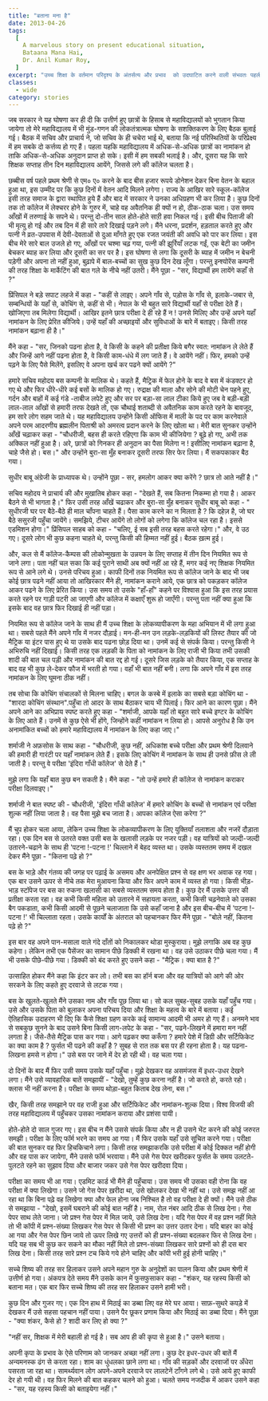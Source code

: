 ```yaml
---
title: "बताना मना है"
date: 2013-04-26
tags:
  [
    A marvelous story on present educational situation,
    Bataana Mana Hai,
    Dr. Anil Kumar Roy,
  ]
excerpt: "उच्च शिक्षा के वर्तमान परिदृश्य के अंतर्सत्य और प्रभाव  को उदघाटित करने वाली संभवतः पहली कहानी।"
classes:
  - wide
category: stories
---
```


जब सरकार ने यह घोषणा कर ही दी कि उत्तीर्ण हुए छात्रों के हिसाब से महाविद्यालयों को भुगतान किया जायेगा तो मेरे महाविद्यालय में भी मुंड-गणन की लोकतंत्रात्मक घोषणा के सशक्तिकरण के लिए बैठक बुलाई गई। बैठक में सचिव और प्राचार्य ने, जो सचिव के ही चचेरा भाई थे, बताया कि नई परिस्थितियों के परिप्रेक्ष्य में हम सबके दो कर्त्तव्य हो गए हैं। पहला यहकि महाविद्यालय में अधिक-से-अधिक छात्रों का नामांकन हो ताकि अधिक-से-अधिक अनुदान प्राप्त हो सके। इसी में हम सबकी भलाई है। और, दूसरा यह कि सारे शिक्षक सप्ताह तीन दिन महाविद्यालय आयेंगे, जिससे लगे की कॉलेज चलता है।

छब्बीस वर्ष पहले प्रथम श्रेणी से एम० ए० करने के बाद बीस हजार रूपये डोनेशन देकर बिना वेतन के बहाल हुआ था, इस उम्मीद पर कि कुछ दिनों में वेतन आदि मिलने लगेगा। राज्य के आखिर सारे स्कूल-कॉलेज इसी तरह समाज के द्वारा स्थापित हुये हैं और बाद में सरकार ने उनका अधिग्रहण भी कर लिया है। कुछ दिनों तक तो कॉलेज में लेक्चरर होने के गुरुर में, चाहे वह अवैतनिक ही क्यों न हो, ठीक-ठाक चला। उस समय आँखों में तरुणाई के सपने थे। परन्तु दो-तीन साल होते-होते साऱी हवा निकल गई। इसी बीच पिताजी की भी मृत्यु हो गई और तब दिन में ही सारे तारे दिखाई पड़ने लगे। मैंने धरना, प्रदर्शन, हड़ताल करते हुए और पत्नी ने व्रत-उपवास में देवी-देवताओं से दुआ माँगते हुए एक रजत जयंती की अवधि को पार कर लिया। इस बीच मेरे सारे बाल उजले हो गए, आँखों पर चश्मा चढ़ गया, पत्नी की झुर्रियाँ लटक गईं, एक बेटी का जमीन बेचकर ब्याह कर लिया और दूसरी का सर पर है। इस घोषणा से लगा कि दूसरी के ब्याह में जमीन न बेचनी पड़ेगी और अपना तो नहीं हुआ, बुढ़ापे में बाल-बच्चों का सुख कुछ दिन देख लूँगा। परन्तु इन्श्योरेंस कम्पनी की तरह शिक्षा के मार्केटिंग की बात गले के नीचे नहीं उतरी। मैंने पूछा - "सर, विद्यार्थी हम लायेंगे कहाँ से ?"

प्रिंसिपल ने बड़े सपाट लहजे में कहा - "कहीं से लाइए। अपने गाँव से, पड़ोस के गाँव से, इलाके-जबार से, सम्बन्धियों के यहाँ से, कोचिंग से, कहीं से भी। नेपाल के भी बहुत सारे विद्यार्थी यहाँ से परीक्षा देते हैं। खोजिएगा तब मिलेगा विद्यार्थी। आखिर इतने छात्र परीक्षा दे ही रहे हैं न ! उनसे मिलिए और उन्हें अपने यहाँ नामांकन के लिए प्रेरित कीजिये। उन्हें यहाँ की अच्छाइयों और सुविधाओं के बारे में बताइए। किसी तरह नामांकन बढ़ाना ही है।"

मैंने कहा - "सर, जिनको पढना होता है, वे किसी के कहने की प्रतीक्षा किये बगैर स्वत: नामांकन ले लेते हैं और जिन्हें आगे नहीं पढना होता है, वे किसी काम-धंधे में लग जाते हैं। वे आयेंगे नहीं। फिर, हमको उन्हें पढ़ने के लिए पैसे मिलेंगे, इसलिए वे अपना खर्च कर पढने क्यों आयेंगे ?"

हमारे सचिव महोदय बस कम्पनी के मालिक थे। कहते हैं, मैट्रिक में फेल होने के बाद वे बस में कंडक्टर हो गए थे और फिर धीरे-धीरे कई बसों के मालिक हो गए। रुद्राक्ष की माला और सोने की मोटी चेन पहने हुए, गर्दन और बाहों में कई गंडे -ताबीज लपेटे हुए और सर पर बड़ा-सा लाल टीका किये हुए जब वे बड़ी-बड़ी लाल-लाल आँखों से हमारी तरफ देखते तो, एक चौथाई शताब्दी से अवैतनिक काम करते रहने के बावजूद, हम सारे लोग सहम जाते थे। यह महाविद्यालय उन्होंने किसी ऑफिस में माली के पद पर काम करनेवाले अपने परम आदरणीय ब्रह्मलीन पिताश्री को अमरत्व प्रदान करने के लिए खोला था। मेरी बात सुनकर उन्होंने आँखें चढ़ाकर कहा - "चौधरीजी, बहस ही करते रहिएगा कि काम भी कीजियेगा ? बूढ़े हो गए, अभी तक अक्किल नहीं हुआ है। अरे, छात्रों को गिनकर ही अनुदान का पैसा मिलेगा न ! इसीलिए नामांकन बढ़ाना है, चाहे जैसे हो। बस।" और उन्होंने बुरा-सा मुँह बनाकर दूसरी तरफ सिर फेर लिया। मैं सकपकाकर बैठ गया।

सुधीर बाबू अंग्रेजी के प्राध्यापक थे। उन्होंने पूछा - सर, हमलोग आकर क्या करेंगे ? छात्र तो आते नहीं है।"

सचिव महोदय ने प्राचार्य की और मुखातिब होकर कहा - "देखते हैं, सब कितना निकम्मा हो गया है। आकर बैठने से भी भागता है।" फिर उसी तरह आँखें चढाकर और बुरा-सा मुँह बनाकर सुधीर बाबू को कहा - " सुधीरजी घर पर बैठे-बैठे ही माल चाँपना चाहते हैं। पैसा काम करने का न मिलता है ? कि दहेज़ है, जो घर बैठे ससुरजी पहुँचा जायेंगे। समझिये, टीचर आयेंगे तो लोगों को लगेगा कि कॉलेज चल रहा है। इससे एडमिशन होगा।" प्रिंसिपल साहब को कहा - "चलिए, ई सब इसी तरह बहस करते रहेगा।" और, वे उठ गए। दूसरे लोग भी कुछ कहना चाहते थे, परन्तु किसी की हिम्मत नहीं हुई। बैठक ख़त्म हुई।

और, कल से मैं कॉलेज-कैम्पस की लोकोन्मुखता के उन्नयन के लिए सप्ताह में तीन दिन नियमित रूप से जाने लगा। पता नहीं चल सका कि कई पुराने साथी अब क्यों नहीं आ रहे हैं, मगर कई नए शिक्षक नियमित रूप से आने लगे थे। उनसे परिचय हुआ। काफी दिनों तक नियमित रूप से कॉलेज जाने के बाद भी जब कोई छात्र पढने नहीं आया तो आखिरकार मैंने ही, नामांकन कराने आये, एक छात्र को पकड़कर कॉलेज आकर पढने के लिए प्रेरित किया। उस समय तो उसके "हाँ-हाँ" कहने पर विश्वास हुआ कि इस तरह प्रयास करते रहने पर गाड़ी पटरी आ जाएगी और कॉलेज में कक्षाएँ शुरू हो जाएँगी। परन्तु पता नहीं क्या हुआ कि इसके बाद वह छात्र फिर दिखाई ही नहीं पड़ा।

नियमित रूप से कॉलेज जाने के साथ ही मैं उच्च शिक्षा के लोकव्यापीकरण के महा अभियान में भी लगा हुआ था। सबसे पहले मैंने अपने गाँव में नजर दौड़ाई। मन-ही-मन उन लड़के-लड़कियों की लिस्ट तैयार की जो मैट्रिक या इंटर पास हुए थे या उसके बाद पढना छोड़ दिया था। उनमें कई से संपर्क किया। परन्तु किसी ने अभिरुचि नहीं दिखाई। किसी तरह एक लड़की के पिता को नामांकन के लिए राजी भी किया तभी उसकी शादी की बात चल पड़ी और नामांकन की बात रद्द हो गई। दूसरे जिस लड़के को तैयार किया, एक सप्ताह के बाद वह भी कुछ ले-देकर फौज में भरती हो गया। वहाँ भी बात नहीं बनी। लगा कि अपने गाँव में इस तरह नामांकन के लिए घूमना ठीक नहीं।

तब सोचा कि कोचिंग संचालकों से मिलना चाहिए। बगल के कस्बे में इलाके का सबसे बड़ा कोचिंग था - "शारदा कोचिंग संस्थान".पहुँचा तो आदर के साथ बैठाकर चाय भी पिलाई। फिर आने का कारण पूछा। मैंने अपने आने का अभिप्राय स्पष्ट करते हुए कहा - "शर्माजी, आपके यहाँ तो बहुत सारे बच्चे इण्टर के कोचिंग के लिए आते हैं। उनमें से कुछ ऐसे भी होंगे, जिन्होंने कहीं नामांकन न लिया हो। आपसे अनुरोध है कि उन अनामांकित बच्चों को हमारे महाविद्यालय में नामांकन के लिए कहा जाए।"

शर्माजी ने अफ़सोस के साथ कहा - "चौधरीजी, कुछ नहीं, अधिकांश बच्चे परीक्षा और प्रथम श्रेणी दिलवाने की हमारी ही गारंटी पर यहाँ नामांकन लेते हैं। इसके लिए कोचिंग में नामांकन के साथ ही उनसे फ़ीस ले ली जाती है। परन्तु वे परीक्षा 'इंदिरा गाँधी कॉलेज' से देते हैं।"

मुझे लगा कि यहाँ बात कुछ बन सकती है। मैंने कहा - "तो उन्हें हमारे ही कॉलेज से नामांकन कराकर परीक्षा दिलवाइए।"

शर्माजी ने बात स्पष्ट की - चौधरीजी, 'इंदिरा गाँधी कॉलेज' में हमारे कोचिंग के बच्चों से नामांकन एवं परीक्षा शुल्क नहीं लिया जाता है। वह पैसा मुझे बच जाता है। आपका कॉलेज ऐसा करेगा ?"

मैं चुप होकर चला आया, लेकिन उच्च शिक्षा के लोकव्यापीकरण के लिए युक्तियाँ तलाशता और नजरें दौड़ाता रहा।
एक दिन बस से उतरते वक्त उसी बस के खलासी लड़के पर नजर पड़ी। वह यात्रियों को जल्दी-जल्दी उतारने-चढाने के साथ ही 'पटना !-पटना !' चिल्लाने में बेहद व्यस्त था। उसके व्यस्ततम समय में दखल देकर मैंने पूछा - "कितना पढ़े हो ?"

बस के भाड़े और गंतव्य की जगह पर पढ़ाई के असमय और अनपेक्षित प्रश्न से वह क्षण भर अवाक रह गया। एक बार उसने ऊपर से नीचे तक मेरा मुआयना किया और फिर अपने काम में व्यस्त हो गया। किसी भीड़-भाड़ स्टॉपेज पर बस का रुकना खलासी का सबसे व्यस्ततम समय होता है। कुछ देर मैं उसके उत्तर की प्रतीक्षा करता रहा। वह कभी किसी महिला को उतारने में सहायता करता, कभी किसी चढ़नेवाले को उसका बैग पकडाता, कभी किसी आदमी से पूछने चलाजाता कि उसे कहाँ जाना है और इस बीच-बीच में 'पटना !-पटना !' भी चिल्लाता रहता। उसके कार्यों के अंतराल को पहचानकर फिर मैंने पूछा - "बोले नहीं, कितना पढ़े हो ?"

इस बार वह अपने पान-मसाला वाले गंदे दाँतों को निकालकर थोडा मुस्कुराया। मुझे लगाकि अब वह कुछ कहेगा। लेकिन तभी एक पैसेंजर का सामान पीछे डिक्की में रखना था। वह उसे उठाकर पीछे चला गया। मैं भी उसके पीछे-पीछे गया। डिक्की को बंद करते हुए उसने कहा - "मैट्रिक। क्या बात है ?"

उत्साहित होकर मैंने कहा कि इंटर कर लो। तभी बस का हॉर्न बजा और वह यात्रियों को आगे की ओर सरकने के लिए कहते हुए दरवाजे से लटक गया।

बस के खुलते-खुलते मैंने उसका नाम और गाँव पूछ लिया था। सो कल सुबह-सुबह उसके यहाँ पहुँच गया। उसे और उसके पिता को बुलाकर अपना परिचय दिया और शिक्षा के महत्व के बारे में बताया। कई ऐतिहासिक उदाहरण भी दिए कि कैसे शिक्षा ग्रहण करके कई सामान्य आदमी भी अमर हो गए हैं। अनमने भाव से सबकुछ सुनने के बाद उसने बिना किसी लाग-लपेट के कहा - "सर, पढने-लिखने में हमारा मन नहीं लगता है। जैसे-तैसे मैट्रिक पास कर गया। आगे पढ़कर क्या करूँगा ? हमारे पेशे में डिग्री और सर्टिफिकेट का क्या काम है ? फुर्सत भी पढने की कहाँ है ? सुबह से रात तक बस पर ही रहना होता है। यह पढना-लिखना हमसे न होगा।" उसे बस पर जाने में देर हो रही थी। वह चला गया।

दो दिनों के बाद मैं फिर उसी समय उसके यहाँ पहुँचा। मुझे देखकर वह असमंजस में इधर-उधर देखने लगा। मैंने उसे व्यावहारिक बातें समझायीं - "देखो, तुम्हें कुछ करना नहीं है। जो करते हो, करते रहो। क्लास भी नहीं करना है। परीक्षा के समय थोड़ा-बहुत किताब देख लेना, बस।"

खैर, किसी तरह समझाने पर वह राजी हुआ और सर्टिफिकेट और नामांकन-शुल्क दिया। विश्व विजयी की तरह महाविद्यालय में पहुँचकर उसका नामांकन कराया और प्रशंसा पायी।

होते-होते दो साल गुजर गए। इस बीच न मैंने उससे संपर्क किया और न ही उसने भेंट करने की कोई जरुरत समझी। परीक्षा के लिए फॉर्म भरने का समय आ गया। मैं फिर उसके यहाँ उसे सूचित करने गया। परीक्षा की बात सुनकर वह फिर हिचकिचाने लगा। किसी तरह समझाकरकि उसे परीक्षा में कोई दिक्कत नहीं होगी और वह पास कर जायेगा, मैंने उससे फॉर्म भरवाया। मैंने उसे गेस पेपर खरीदकर फुर्सत के समय उलटते-पुलटते रहने का सुझाव दिया और बाजार जकर उसे गेस पेपर खरीदवा दिया।

परीक्षा का समय भी आ गया। एडमिट कार्ड भी मैंने ही पहुँचाया। उस समय भी उसका वही रोना कि वह परीक्षा में क्या लिखेगा। उसने जो गेस पेपर ख़रीदा था, उसे खोलकर देखा भी नहीं था। उसे समझ नहीं आ रहा था कि बिना पढ़े वह लिखेगा क्या और फेल होना जब निश्चित है तो वह परीक्षा दे ही क्यों। मैंने उसे ठीक से समझाया - "देखो, इसमें घबराने की कोई बात नहीं है। नाम, रोल नंबर आदि ठीक से लिख देना। गेस पेपर साथ लेते जाना। जो प्रश्न गेस पेपर में मिल जाये, उसे लिख देना। यदि गेस पेपर में वह प्रश्न नहीं मिले तो भी कॉपी में प्रश्न-संख्या लिखकर गेस पेपर से किसी भी प्रश्न का उत्तर उतार देना। यदि बाहर का कोई आ गया और गेस पेपर छिन जाये तो ऊपर लिखे गए उत्तरों को ही प्रश्न-संख्या बदलकर फिर से लिख देना। यदि यह सब भी कुछ कर सकने का मौका नहीं मिले तो प्रश्न-संख्या लिखकर सारे प्रश्नों को ही दस बार लिख देना। किसी तरह सारे प्रश्न टच किये गये होने चाहिए और कॉपी भरी हुई होनी चाहिए।"

सच्चे शिष्य की तरह सर हिलाकर उसने अपने महान गुरु के अनुदेशों का पालन किया और प्रथम श्रेणी में उत्तीर्ण हो गया। अंकपत्र देते समय मैंने उसके कान में फुसफुसाकर कहा - "शंकर, यह रहस्य किसी को बताना मत। एक बार फिर सच्चे शिष्य की तरह सर हिलाकर उसने हामी भरी।

कुछ दिन और गुजर गए। एक दिन हाथ में मिठाई का डब्बा लिए वह मेरे घर आया। साफ़-सुथरे कपड़े में देखकर मैं उसे सहसा पहचान नहीं पाया। उसने पैर छूकर प्रणाम किया और मिठाई का डब्बा दिया। मैंने पूछा - "क्या शंकर, कैसे हो ? शादी कर लिए हो क्या ?"

"नहीं सर, शिक्षक में मेरी बहाली हो गई है। सब आप ही की कृपा से हुआ है।" उसने बताया।

अपनी कृपा के प्रभाव के ऐसे परिणाम को जानकर अच्छा नहीं लगा। कुछ देर इधर-उधर की बातें मैं अन्यमनस्क ढंग से करता रहा। शाम का धुंधलका छाने लगा था। गाँव की सड़कों और दरवाजों पर अँधेरा पसरता जा रहा था। सामर्थ्यवान लोग अपने-अपने दरवाजे पर लालटेनें टाँगने लगे थे। उसे आये हुए काफी देर हो गयी थी। वह फिर मिलने की बात कहकर चलने को हुआ। चलते समय नजदीक में आकर उसने कहा - "सर, यह रहस्य किसी को बताइयेगा नहीं।"
